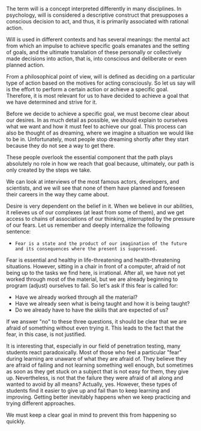 The term will is a concept interpreted differently in many disciplines. In psychology, will is considered a descriptive construct that presupposes a conscious decision to act, and thus, it is primarily associated with rational action.

Will is used in different contexts and has several meanings: the mental act from which an impulse to achieve specific goals emanates and the setting of goals, and the ultimate translation of these personally or collectively made decisions into action, that is, into conscious and deliberate or even planned action.

From a philosophical point of view, will is defined as deciding on a particular type of action based on the motives for acting consciously. So let us say will is the effort to perform a certain action or achieve a specific goal. Therefore, it is most relevant for us to have decided to achieve a goal that we have determined and strive for it.

Before we decide to achieve a specific goal, we must become clear about our desires. In as much detail as possible, we should explain to ourselves what we want and how it must feel to achieve our goal. This process can also be thought of as dreaming, where we imagine a situation we would like to be in. Unfortunately, most people stop dreaming shortly after they start because they do not see a way to get there.

These people overlook the essential component that the path plays absolutely no role in how we reach that goal because, ultimately, our path is only created by the steps we take.

We can look at interviews of the most famous actors, developers, and scientists, and we will see that none of them have planned and foreseen their careers in the way they came about.

Desire is very dependent on the belief in it. When we believe in our abilities, it relieves us of our complexes (at least from some of them), and we get access to chains of associations of our thinking, interrupted by the pressure of our fears. Let us remember and deeply internalize the following sentence:

- `Fear is a state and the product of our imagination of the future and its consequences where the present is suppressed.`

Fear is essential and healthy in life-threatening and health-threatening situations. However, sitting in a chair in front of a computer, afraid of not being up to the tasks we find here, is irrational. After all, we have not yet worked through most of the material, but we are already beginning to program (adjust) ourselves to fail. So let's ask if this fear is called for:

- Have we already worked through all the material?
- Have we already seen what is being taught and how it is being taught?
- Do we already have to have the skills that are expected of us?

If we answer "no" to these three questions, it should be clear that we are afraid of something without even trying it. This leads to the fact that the fear, in this case, is not justified.

It is interesting that, especially in our field of penetration testing, many students react paradoxically. Most of those who feel a particular "fear" during learning are unaware of what they are afraid of. They believe they are afraid of failing and not learning something well enough, but sometimes as soon as they get stuck on a subject that is not easy for them, they give up. Nevertheless, is not that the failure they were afraid of all along and wanted to avoid by all means? Actually, yes. However, these types of students find it easier to give up and fail than to keep learning and improving. Getting better inevitably happens when we keep practicing and trying different approaches.

We must keep a clear goal in mind to prevent this from happening so quickly.